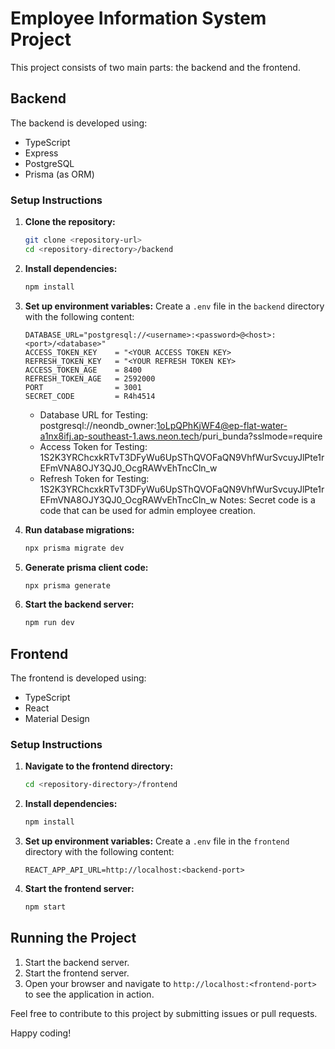 # Employee Information System Project

This project consists of two main parts: the backend and the frontend.

## Backend

The backend is developed using:
- TypeScript
- Express
- PostgreSQL
- Prisma (as ORM)

### Setup Instructions

1. **Clone the repository:**
    ```sh
    git clone <repository-url>
    cd <repository-directory>/backend
    ```

2. **Install dependencies:**
    ```sh
    npm install
    ```

3. **Set up environment variables:**
    Create a `.env` file in the `backend` directory with the following content:
    ```env
    DATABASE_URL="postgresql://<username>:<password>@<host>:<port>/<database>"
    ACCESS_TOKEN_KEY    = "<YOUR ACCESS TOKEN KEY>
    REFRESH_TOKEN_KEY   = "<YOUR REFRESH TOKEN KEY>
    ACCESS_TOKEN_AGE    = 8400
    REFRESH_TOKEN_AGE   = 2592000
    PORT                = 3001
    SECRET_CODE         = R4h4514
    ```

    - Database URL for Testing: postgresql://neondb_owner:1oLpQPhKjWF4@ep-flat-water-a1nx8ifj.ap-southeast-1.aws.neon.tech/puri_bunda?sslmode=require
    - Access Token for Testing: 1S2K3YRChcxkRTvT3DFyWu6UpSThQVOFaQN9VhfWurSvcuyJlPte1rEFmVNA8OJY3QJ0_OcgRAWvEhTncCln_w
    - Refresh Token for Testing: 1S2K3YRChcxkRTvT3DFyWu6UpSThQVOFaQN9VhfWurSvcuyJlPte1rEFmVNA8OJY3QJ0_OcgRAWvEhTncCln_w
    Notes: Secret code is a code that can be used for admin employee creation.

4. **Run database migrations:**
    ```sh
    npx prisma migrate dev
    ```

5. **Generate prisma client code:**
    ```sh
    npx prisma generate
    ```

6. **Start the backend server:**
    ```sh
    npm run dev
    ```

## Frontend

The frontend is developed using:
- TypeScript
- React
- Material Design

### Setup Instructions

1. **Navigate to the frontend directory:**
    ```sh
    cd <repository-directory>/frontend
    ```

2. **Install dependencies:**
    ```sh
    npm install
    ```

3. **Set up environment variables:**
    Create a `.env` file in the `frontend` directory with the following content:
    ```env
    REACT_APP_API_URL=http://localhost:<backend-port>
    ```

4. **Start the frontend server:**
    ```sh
    npm start
    ```

## Running the Project

1. Start the backend server.
2. Start the frontend server.
3. Open your browser and navigate to `http://localhost:<frontend-port>` to see the application in action.

Feel free to contribute to this project by submitting issues or pull requests.

Happy coding!

